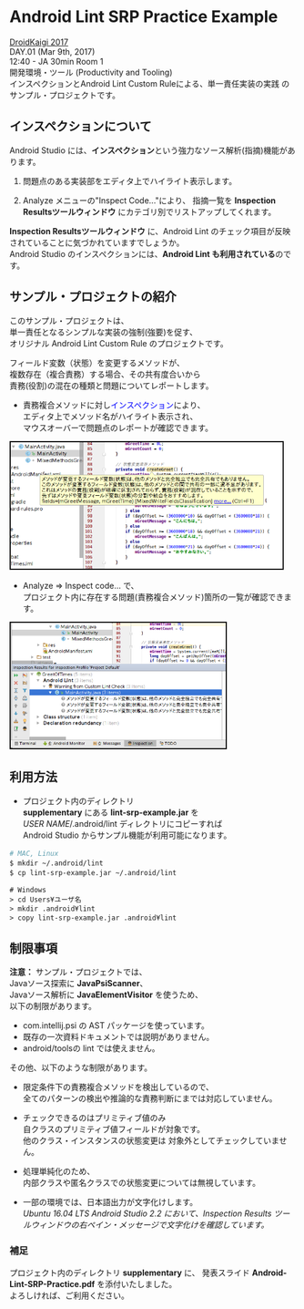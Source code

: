 # Android Lint SRP Practice Example
[DroidKaigi 2017](https://droidkaigi.github.io/2017/)  
DAY.01 (Mar 9th, 2017)  
12:40 - JA 30min Room 1  
開発環境・ツール (Productivity and Tooling)  
インスペクションとAndroid Lint Custom Ruleによる、単一責任実装の実践 のサンプル・プロジェクトです。

## インスペクションについて
Android Studio には、**インスペクション**という強力なソース解析(指摘)機能があります。

1. 問題点のある実装部をエディタ上でハイライト表示します。

1. Analyze メニューの"Inspect Code..."により、
指摘一覧を **Inspection Resultsツールウィンドウ** にカテゴリ別でリストアップしてくれます。

**Inspection Resultsツールウィンドウ** に、Android Lint のチェック項目が反映されていることに気づかれていますでしょうか。  
Android Studio のインスペクションには、**Android Lint も利用されている**のです。

## サンプル・プロジェクトの紹介
このサンプル・プロジェクトは、  
単一責任となるシンプルな実装の強制(強要)を促す、  
オリジナル Android	Lint Custom Rule のプロジェクトです。

フィールド変数（状態）を変更するメソッドが、  
複数存在（複合責務）する場合、その共有度合いから  
責務(役割)の混在の種類と問題についてレポートします。

- 責務複合メソッドに対し<font color="blue">インスペクション</font>により、  
エディタ上でメソッド名がハイライト表示され、  
マウスオーバーで問題点のレポートが確認できます。  
<img src="doc/custom-srp-lint-popup.png" width="480px" border="1" />

- Analyze ⇒ Inspect code... で、  
プロジェクト内に存在する問題(責務複合メソッド)箇所の一覧が確認できます。 
<img src="doc/analyze-inspection-code.png" width="380px" border="1" />


## 利用方法
- プロジェクト内のディレクトリ  
**supplementary** にある **lint-srp-example.jar** を  
*USER NAME*/.android/lint ディレクトリにコピーすれば  
Android Studio からサンプル機能が利用可能になります。


```bash
# MAC, Linux
$ mkdir ~/.android/lint
$ cp lint-srp-example.jar ~/.android/lint
```
<pre><code># Windows
> cd Users&yen;ユーザ名
> mkdir .android&yen;lint
> copy lint-srp-example.jar .android&yen;lint</code></pre>

## 制限事項
**注意：**
サンプル・プロジェクトでは、  
Javaソース探索に **JavaPsiScanner**、  
Javaソース解析に **JavaElementVisitor** を使うため、  
以下の制限があります。  

- com.intellij.psi の AST パッケージを使っています。
- 既存の一次資料ドキュメントでは説明がありません。
- android/toolsの lint では使えません。

その他、以下のような制限があります。

- 限定条件下の責務複合メソッドを検出しているので、  
全てのパターンの検出や推論的な責務判断にまでは対応していません。

- チェックできるのはプリミティブ値のみ  
自クラスのプリミティブ値フィールドが対象です。  
他のクラス・インスタンスの状態変更は
対象外としてチェックしていません。  

- 処理単純化のため、  
内部クラスや匿名クラスでの状態変更については無視しています。

- 一部の環境では、日本語出力が文字化けします。  
*Ubuntu 16.04 LTS Android Studio 2.2 において、Inspection Results ツールウィンドウの右ペイン・メッセージで文字化けを確認しています。*

### 補足  
プロジェクト内のディレクトリ **supplementary** に、 
発表スライド **Android-Lint-SRP-Practice.pdf** を添付いたしました。  
よろしければ、ご利用ください。
